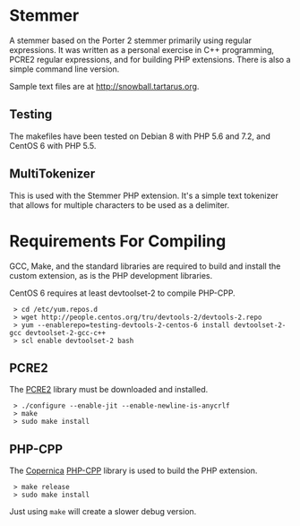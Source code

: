 # Stemmer
A stemmer based on the Porter 2 stemmer primarily using regular expressions. It was written as a personal exercise in C++ programming, PCRE2 regular expressions, and for building PHP extensions. There is also a simple command line version.

Sample text files are at http://snowball.tartarus.org.

## Testing
The makefiles have been tested on Debian 8 with PHP 5.6 and 7.2,  and CentOS 6 with PHP 5.5.

## MultiTokenizer
This is used with the Stemmer PHP extension. It's a simple text tokenizer that allows for multiple characters to be used as a delimiter.

# Requirements For Compiling
GCC, Make, and the standard libraries are required to build and install the custom extension, as is the PHP development libraries.

CentOS 6 requires at least devtoolset-2 to compile PHP-CPP.
```
 > cd /etc/yum.repos.d
 > wget http://people.centos.org/tru/devtools-2/devtools-2.repo
 > yum --enablerepo=testing-devtools-2-centos-6 install devtoolset-2-gcc devtoolset-2-gcc-c++
 > scl enable devtoolset-2 bash
```

## PCRE2
The [PCRE2](http://www.pcre.org) library must be downloaded and installed.
```
 > ./configure --enable-jit --enable-newline-is-anycrlf
 > make
 > sudo make install
```

## PHP-CPP
The [Copernica](http://www.copernica.com) [PHP-CPP](http://www.php-cpp.com/) library is used to build the PHP extension.
```
 > make release
 > sudo make install
```
Just using ```make``` will create a slower debug version.
